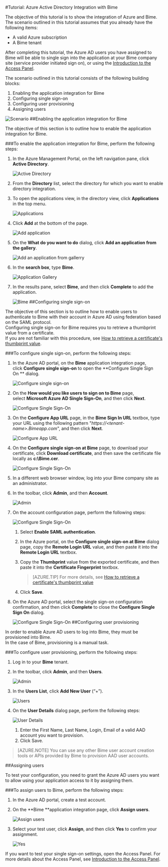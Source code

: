 <properties 
    pageTitle="Tutorial: Azure Active Directory Integration with Bime | Microsoft Azure" 
    description="Learn how to use Bime with Azure Active Directory to enable single sign-on, automated provisioning, and more!" 
    services="active-directory" 
    authors="jeevansd"  
    documentationCenter="na" 
    manager="stevenpo"/>
<tags 
    ms.service="active-directory" 
    ms.devlang="na" 
    ms.topic="article" 
    ms.tgt_pltfrm="na" 
    ms.workload="identity" 
    ms.date="01/14/2016" 
    ms.author="jeedes" />

#Tutorial: Azure Active Directory Integration with Bime

The objective of this tutorial is to show the integration of Azure and Bime.  
The scenario outlined in this tutorial assumes that you already have the following items:

-   A valid Azure subscription
-   A Bime tenant

After completing this tutorial, the Azure AD users you have assigned to Bime will be able to single sign into the application at your Bime company site (service provider initiated sign on), or using the [Introduction to the Access Panel](active-directory-saas-access-panel-introduction.md).

The scenario outlined in this tutorial consists of the following building blocks:

1.  Enabling the application integration for Bime
2.  Configuring single sign-on
3.  Configuring user provisioning
4.  Assigning users

![Scenario](./media/active-directory-saas-bime-tutorial/IC775552.png "Scenario")
##Enabling the application integration for Bime

The objective of this section is to outline how to enable the application integration for Bime.

###To enable the application integration for Bime, perform the following steps:

1.  In the Azure Management Portal, on the left navigation pane, click **Active Directory**.

    ![Active Directory](./media/active-directory-saas-bime-tutorial/IC700993.png "Active Directory")

2.  From the **Directory** list, select the directory for which you want to enable directory integration.

3.  To open the applications view, in the directory view, click **Applications** in the top menu.

    ![Applications](./media/active-directory-saas-bime-tutorial/IC700994.png "Applications")

4.  Click **Add** at the bottom of the page.

    ![Add application](./media/active-directory-saas-bime-tutorial/IC749321.png "Add application")

5.  On the **What do you want to do** dialog, click **Add an application from the gallery**.

    ![Add an application from gallerry](./media/active-directory-saas-bime-tutorial/IC749322.png "Add an application from gallerry")

6.  In the **search box**, type **Bime**.

    ![Application Gallery](./media/active-directory-saas-bime-tutorial/IC775553.png "Application Gallery")

7.  In the results pane, select **Bime**, and then click **Complete** to add the application.

    ![Bime](./media/active-directory-saas-bime-tutorial/IC775554.png "Bime")
##Configuring single sign-on

The objective of this section is to outline how to enable users to authenticate to Bime with their account in Azure AD using federation based on the SAML protocol.  
Configuring single sign-on for Bime requires you to retrieve a thumbprint value from a certificate.  
If you are not familiar with this procedure, see [How to retrieve a certificate's thumbprint value](http://youtu.be/YKQF266SAxI).

###To configure single sign-on, perform the following steps:

1.  In the Azure AD portal, on the **Bime** application integration page, click **Configure single sign-on** to open the **Configure Single Sign On ** dialog.

    ![Configure single sign-on](./media/active-directory-saas-bime-tutorial/IC771709.png "Configure single sign-on")

2.  On the **How would you like users to sign on to Bime** page, select **Microsoft Azure AD Single Sign-On**, and then click **Next**.

    ![Configure Single Sign-On](./media/active-directory-saas-bime-tutorial/IC775555.png "Configure Single Sign-On")

3.  On the **Configure App URL** page, in the **Bime Sign In URL** textbox, type your URL using the following pattern "*https://\<tenant-name\>.Bimeapp.com*", and then click **Next**.

    ![Configure App URL](./media/active-directory-saas-bime-tutorial/IC775556.png "Configure App URL")

4.  On the **Configure single sign-on at Bime** page, to download your certificate, click **Download certificate**, and then save the certificate file locally as **c:\\Bime.cer**.

    ![Configure Single Sign-On](./media/active-directory-saas-bime-tutorial/IC775557.png "Configure Single Sign-On")

5.  In a different web browser window, log into your Bime company site as an administrator.

6.  In the toolbar, click **Admin**, and then **Account**.

    ![Admin](./media/active-directory-saas-bime-tutorial/IC775558.png "Admin")

7.  On the account configuration page, perform the following steps:

    ![Configure Single Sign-On](./media/active-directory-saas-bime-tutorial/IC775559.png "Configure Single Sign-On")

    1.  Select **Enable SAML authentication**.
    2.  In the Azure portal, on the **Configure single sign-on at Bime** dialog page, copy the **Remote Login URL** value, and then paste it into the **Remote Login URL** textbox.
    3.  Copy the **Thumbprint** value from the exported certificate, and then paste it into the **Certificate Fingerprint** textbox.  

        >[AZURE.TIP] For more details, see [How to retrieve a certificate's thumbprint value](http://youtu.be/YKQF266SAxI)

    4.  Click **Save**.

8.  On the Azure AD portal, select the single sign-on configuration confirmation, and then click **Complete** to close the **Configure Single Sign On** dialog.

    ![Configure Single Sign-On](./media/active-directory-saas-bime-tutorial/IC775560.png "Configure Single Sign-On")
##Configuring user provisioning

In order to enable Azure AD users to log into Bime, they must be provisioned into Bime.  
In the case of Bime, provisioning is a manual task.

###To configure user provisioning, perform the following steps:

1.  Log in to your **Bime** tenant.

2.  In the toolbar, click **Admin**, and then **Users**.

    ![Admin](./media/active-directory-saas-bime-tutorial/IC775561.png "Admin")

3.  In the **Users List**, click **Add New User** (“+”).

    ![Users](./media/active-directory-saas-bime-tutorial/IC775562.png "Users")

4.  On the **User Details** dialog page, perform the following steps:

    ![User Details](./media/active-directory-saas-bime-tutorial/IC775563.png "User Details")

    1.  Enter the First Name, Last Name, Login, Email of a valid AAD account you want to provision.
    2.  Click Save.

>[AZURE.NOTE] You can use any other Bime user account creation tools or APIs provided by Bime to provision AAD user accounts.

##Assigning users

To test your configuration, you need to grant the Azure AD users you want to allow using your application access to it by assigning them.

###To assign users to Bime, perform the following steps:

1.  In the Azure AD portal, create a test account.

2.  On the **Bime **application integration page, click **Assign users**.

    ![Assign users](./media/active-directory-saas-bime-tutorial/IC775564.png "Assign users")

3.  Select your test user, click **Assign**, and then click **Yes** to confirm your assignment.

    ![Yes](./media/active-directory-saas-bime-tutorial/IC767830.png "Yes")

If you want to test your single sign-on settings, open the Access Panel. For more details about the Access Panel, see [Introduction to the Access Panel](active-directory-saas-access-panel-introduction.md).
